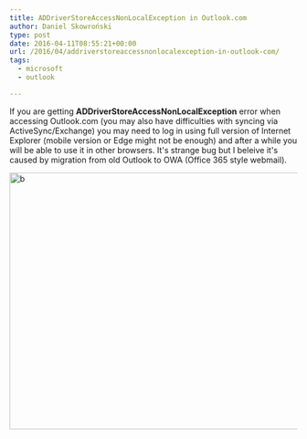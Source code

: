 ```yaml
---
title: ADDriverStoreAccessNonLocalException in Outlook.com
author: Daniel Skowroński
type: post
date: 2016-04-11T08:55:21+00:00
url: /2016/04/addriverstoreaccessnonlocalexception-in-outlook-com/
tags:
  - microsoft
  - outlook

---
```

If you are getting **ADDriverStoreAccessNonLocalException** error when accessing Outlook.com (you may also have difficulties with syncing via ActiveSync/Exchange) you may need to log in using full version of Internet Explorer (mobile version or Edge might not be enough) and after a while you will be able to use it in other browsers. It's strange bug but I beleive it's caused by migration from old Outlook to OWA (Office 365 style webmail).

<img decoding="async" loading="lazy" class="alignnone size-full wp-image-902" src="http://blog.dsinf.net/wp-content/uploads/2016/04/b.png" alt="b" width="864" height="450" srcset="https://blog.dsinf.net/wp-content/uploads/2016/04/b.png 864w, https://blog.dsinf.net/wp-content/uploads/2016/04/b-300x156.png 300w, https://blog.dsinf.net/wp-content/uploads/2016/04/b-768x400.png 768w, https://blog.dsinf.net/wp-content/uploads/2016/04/b-660x344.png 660w" sizes="(max-width: 864px) 100vw, 864px" />